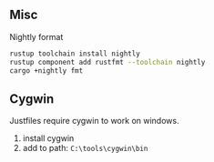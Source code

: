## Misc

Nightly format
```sh
rustup toolchain install nightly
rustup component add rustfmt --toolchain nightly
cargo +nightly fmt
```

## Cygwin

Justfiles require cygwin to work on windows.
1. install cygwin
2. add to path: `C:\tools\cygwin\bin`
```

```